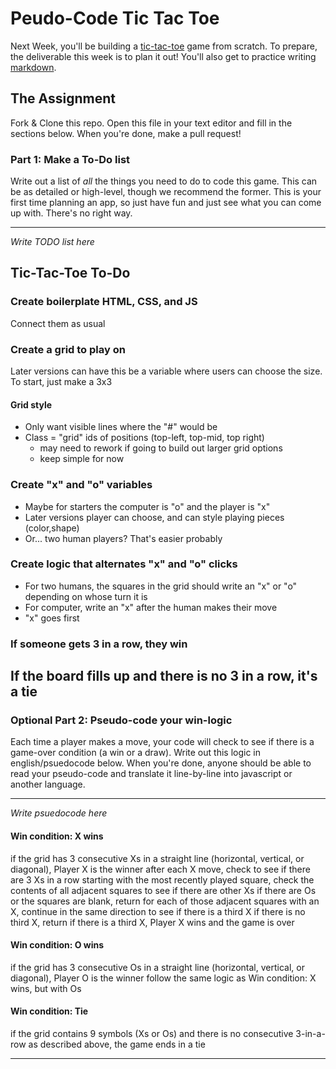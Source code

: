 # Peudo-Code Tic Tac Toe

Next Week, you'll be building a [tic-tac-toe](https://en.wikipedia.org/wiki/Tic-tac-toe) game from scratch. To prepare, the deliverable this week is to plan it out! You'll also get to practice writing [markdown](https://guides.github.com/features/mastering-markdown/).

## The Assignment

Fork & Clone this repo. Open this file in your text editor and fill in the sections below. When you're done, make a pull request!

### Part 1: Make a To-Do list

Write out a list of *all* the things you need to do to code this game. This can be as detailed or high-level, though we recommend the former. This is your first time planning an app, so just have fun and just see what you can come up with. There's no right way.

---

*Write TODO list here*

## Tic-Tac-Toe To-Do

### Create boilerplate HTML, CSS, and JS
Connect them as usual
### Create a grid to play on
Later versions can have this be a variable where users can choose the size. To start, just make a 3x3
#### Grid style
- Only want visible lines where the "#" would be
- Class = "grid" ids of positions (top-left, top-mid, top right)
    - may need to rework if going to build out larger grid options
    - keep simple for now

### Create "x" and "o" variables
- Maybe for starters the computer is "o" and the player is "x"
- Later versions player can choose, and can style playing pieces (color,shape)
- Or... two human players? That's easier probably

### Create logic that alternates "x" and "o" clicks
- For two humans, the squares in the grid should write an "x" or "o" depending on whose turn it is
- For computer, write an "x" after the human makes their move
- "x" goes first

### If someone gets 3 in a row, they win
If the board fills up and there is no 3 in a row, it's a tie
---

### Optional Part 2: Pseudo-code your win-logic

Each time a player makes a move, your code will check to see if there is a game-over condition (a win or a draw). Write out this logic in english/psuedocode below. When you're done, anyone should be able to read your pseudo-code and translate it line-by-line into javascript or another language.

---

*Write psuedocode here*

#### Win condition: X wins
if the grid has 3 consecutive Xs in a straight line (horizontal, vertical, or diagonal), Player X is the winner
    after each X move, check to see if there are 3 Xs in a row
    starting with the most recently played square, check the contents of all adjacent squares to see if there are other Xs
        if there are Os or the squares are blank, return
    for each of those adjacent squares with an X, continue in the same direction to see if there is a third X
        if there is no third X, return
        if there is a third X, Player X wins and the game is over

#### Win condition: O wins
if the grid has 3 consecutive Os in a straight line (horizontal, vertical, or diagonal), Player O is the winner
    follow the same logic as Win condition: X wins, but with Os

#### Win condition: Tie
if the grid contains 9 symbols (Xs or Os) and there is no consecutive 3-in-a-row as described above, the game ends in a tie

---
